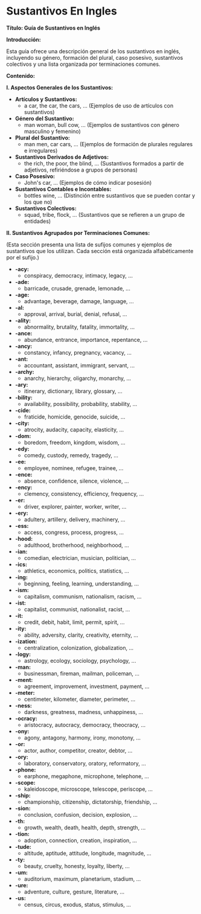# Sustantivos En Ingles


**Título: Guía de Sustantivos en Inglés**

**Introducción:**

Esta guía ofrece una descripción general de los sustantivos en inglés, incluyendo su género, formación del plural, caso posesivo, sustantivos colectivos y una lista organizada por terminaciones comunes.

**Contenido:**

**I. Aspectos Generales de los Sustantivos:**

*   **Artículos y Sustantivos:**
    *   a car, the car, the cars, ... (Ejemplos de uso de artículos con sustantivos)
*   **Género del Sustantivo:**
    *   man    woman, bull    cow, ... (Ejemplos de sustantivos con género masculino y femenino)
*   **Plural del Sustantivo:**
    *   man    men, car    cars, ... (Ejemplos de formación de plurales regulares e irregulares)
*   **Sustantivos Derivados de Adjetivos:**
    *   the rich, the poor, the blind, ... (Sustantivos formados a partir de adjetivos, refiriéndose a grupos de personas)
*   **Caso Posesivo:**
    *   John's car, ... (Ejemplos de cómo indicar posesión)
*   **Sustantivos Contables e Incontables:**
    *   bottles    wine, ... (Distinción entre sustantivos que se pueden contar y los que no)
*   **Sustantivos Colectivos:**
    *   squad, tribe, flock, ... (Sustantivos que se refieren a un grupo de entidades)

**II. Sustantivos Agrupados por Terminaciones Comunes:**

(Esta sección presenta una lista de sufijos comunes y ejemplos de sustantivos que los utilizan.  Cada sección está organizada alfabéticamente por el sufijo.)

*   **-acy:**
    *   conspiracy, democracy, intimacy, legacy, ...
*   **-ade:**
    *   barricade, crusade, grenade, lemonade, ...
*   **-age:**
    *   advantage, beverage, damage, language, ...
*   **-al:**
    *   approval, arrival, burial, denial, refusal, ...
*   **-ality:**
    *   abnormality, brutality, fatality, immortality, ...
*   **-ance:**
    *   abundance, entrance, importance, repentance, ...
*   **-ancy:**
    *   constancy, infancy, pregnancy, vacancy, ...
*   **-ant:**
    *   accountant, assistant, immigrant, servant, ...
*   **-archy:**
    *   anarchy, hierarchy, oligarchy, monarchy, ...
*   **-ary:**
    *   itinerary, dictionary, library, glossary, ...
*   **-bility:**
    *   availability, possibility, probability, stability, ...
*   **-cide:**
    *   fraticide, homicide, genocide, suicide, ...
*   **-city:**
    *   atrocity, audacity, capacity, elasticity, ...
*   **-dom:**
    *   boredom, freedom, kingdom, wisdom, ...
*   **-edy:**
    *   comedy, custody, remedy, tragedy, ...
*   **-ee:**
    *   employee, nominee, refugee, trainee, ...
*   **-ence:**
    *   absence, confidence, silence, violence, ...
*   **-ency:**
    *   clemency, consistency, efficiency, frequency, ...
*   **-er:**
    *   driver, explorer, painter, worker, writer, ...
*   **-ery:**
    *   adultery, artillery, delivery, machinery, ...
*   **-ess:**
    *   access, congress, process, progress, ...
*   **-hood:**
    *   adulthood, brotherhood, neighborhood, ...
*   **-ian:**
    *   comedian, electrician, musician, politician, ...
*   **-ics:**
    *   athletics, economics, politics, statistics, ...
*   **-ing:**
    *   beginning, feeling, learning, understanding, ...
*   **-ism:**
    *   capitalism, communism, nationalism, racism, ...
*   **-ist:**
    *   capitalist, communist, nationalist, racist, ...
*   **-it:**
    *   credit, debit, habit, limit, permit, spirit, ...
*   **-ity:**
    *   ability, adversity, clarity, creativity, eternity, ...
*   **-ization:**
    *   centralization, colonization, globalization, ...
*   **-logy:**
    *   astrology, ecology, sociology, psychology, ...
*   **-man:**
    *   businessman, fireman, mailman, policeman, ...
*   **-ment:**
    *   agreement, improvement, investment, payment, ...
*   **-meter:**
    *   centimeter, kilometer, diameter, perimeter, ...
*   **-ness:**
    *   darkness, greatness, madness, unhappiness, ...
*   **-ocracy:**
    *   aristocracy, autocracy, democracy, theocracy, ...
*   **-ony:**
    *   agony, antagony, harmony, irony, monotony, ...
*   **-or:**
    *   actor, author, competitor, creator, debtor, ...
*   **-ory:**
    *   laboratory, conservatory, oratory, reformatory, ...
*   **-phone:**
    *   earphone, megaphone, microphone, telephone, ...
*   **-scope:**
    *   kaleidoscope, microscope, telescope, periscope, ...
*   **-ship:**
    *   championship, citizenship, dictatorship, friendship, ...
*   **-sion:**
    *   conclusion, confusion, decision, explosion, ...
*   **-th:**
    *   growth, wealth, death, health, depth, strength, ...
*   **-tion:**
    *   adoption, connection, creation, inspiration, ...
*   **-tude:**
    *   altitude, aptitude, attitude, longitude, magnitude, ...
*   **-ty:**
    *   beauty, cruelty, honesty, loyalty, liberty, ...
*   **-um:**
    *   auditorium, maximum, planetarium, stadium, ...
*   **-ure:**
    *   adventure, culture, gesture, literature, ...
*   **-us:**
    *   census, circus, exodus, status, stimulus, ...


